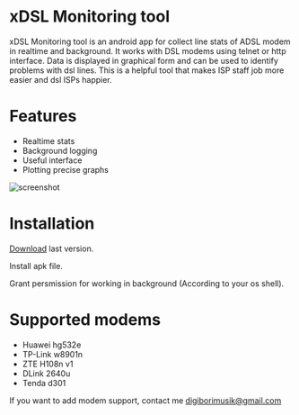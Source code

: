

# xDSL Monitoring tool

xDSL Monitoring tool is an android app for collect line stats of ADSL modem in realtime and background.
It works with DSL modems using telnet or http interface. Data is displayed in graphical form and can be used to identify problems with dsl lines. 
This is a helpful tool that makes ISP staff job more easier and dsl ISPs happier.



# Features

  - Realtime stats
  - Background logging
  - Useful interface
  - Plotting precise graphs
  
  
![screenshot](https://github.com/digiborimusik/xDSL-Monitoring-tool/blob/main/md/bg.jpg)
  
# Installation
[Download](https://github.com/digiborimusik/xDSL-Monitoring-tool/releases/tag/xDSLmt) last version.

Install apk file.

Grant persmission for working in background (According to your os shell).

# Supported modems
  - Huawei hg532e
  - TP-Link w8901n 
  - ZTE H108n v1 
  - DLink 2640u
  - Tenda d301
  
If you want to add modem support, contact me digiborimusik@gmail.com
